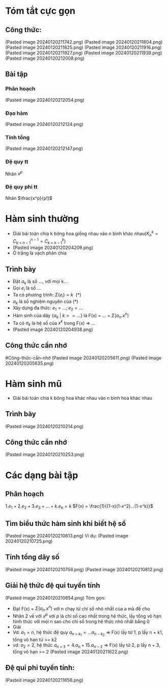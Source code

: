 # Tóm tắt cực gọn
## Công thức:
(Pasted image 20240120211742.png)
(Pasted image 20240120211804.png)
(Pasted image 20240120211825.png)
(Pasted image 20240120211916.png)
(Pasted image 20240120211927.png)
(Pasted image 20240120211939.png)
(Pasted image 20240120212008.png)
## Bài tập
### Phân hoạch
(Pasted image 20240120212054.png)
### Đạo hàm
(Pasted image 20240120212124.png)
### Tính tổng
(Pasted image 20240120212147.png)
### Đệ quy tt
Nhân $x^p$

### Đệ quy phi tt
Nhân $\frac{x^p}{p!}$


# Hàm sinh thường
- Giải bài toán chia k bông hoa giống nhau vào n bình khác nhau($K^k_n = C^{n-1}_{k+n-1} = C^k_{k+n-1}$)
- (Pasted image 20240120204209.png)
- Ô trắng là vạch phân chia

## Trình bày
- Đặt $a_k$ là số ..., với mọi k...
- Gọi $e_i$ là số ...
- Ta có phương trình: $\Sigma(e_i) = k \ \ (*)$
- $a_k$ là số nghiệm nguyên của $(*)$
- Xây dựng đa thức: $e_1 =...; e_2 =...$
- Hàm sinh của dãy $\{a_k \ | \ k >=...\}$ là F(x) = ... = $\Sigma(a_n.x^n)$
- Ta có $a_k$ là hệ số của $x^k$ trong F(x) => ...
- (Pasted image 20240120204938.png)
## Công thức cần nhớ
#Công-thức-cần-nhớ
(Pasted image 20240120205611.png)
(Pasted image 20240120205635.png)
# Hàm sinh mũ
- Giải bài toán chia k bông hoa khác nhau vào n bình hoa khác nhau

## Trình bày
(Pasted image 20240120210214.png)
## Công thức cần nhớ
(Pasted image 20240120210253.png)
# Các dạng bài tập

## Phân hoạch
$1.e_1 + 2.e_2 + 3.e_3 +...+k.e_k = k$
$F(x) = \frac{1}{(1-x)(1-x^2)...(1-x^k)}$

## Tìm biểu thức hàm sinh khi biết hệ số
(Pasted image 20240120210613.png)
Ví dụ:
(Pasted image 20240120210725.png)

## Tính tổng dãy số
(Pasted image 20240120210756.png)
(Pasted image 20240120210812.png)

## Giải hệ thức đệ qui tuyến tính
(Pasted image 20240120210854.png)
Tóm gọn:
- Đạt F(x) = $\Sigma(a_n.x^n)$ với n chạy từ chỉ số nhỏ nhất của a mà đề cho
- Nhân 2 vế với $x^p$ với $p$ là chỉ số cao nhất trong hệ thức, lấy tổng vô hạn hình thức với mọi n sao cho chỉ số trong hệ thức nhỏ nhất bằng 0
- Giải
- Vd: $a_1 = n$, hệ thức đệ quy $a_{n + k_1} = ...a_{n - k_2}$ => F(x) lấy từ 1, p lấy n + k1, tổng vô hạn từ >= k2
- vd: $a_2 = 2$, hệ thức $a_{n+3} = 4.a_n + 15.a_{n-2}$ => F(x) lấy từ 2, p lấy n + 3, tổng vô hạn >= 2
(Pasted image 20240120211622.png)
## Đệ qui phi tuyến tính:
(Pasted image 20240120211656.png)
